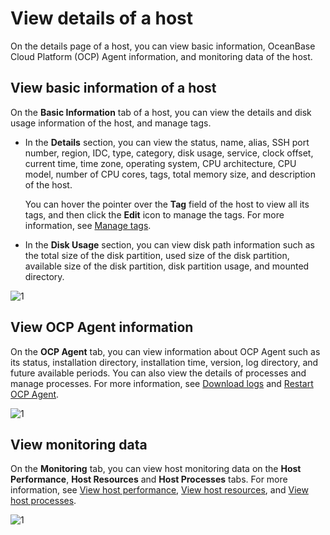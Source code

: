 # View details of a host

On the details page of a host, you can view basic information, OceanBase Cloud Platform (OCP) Agent information, and monitoring data of the host.

## View basic information of a host

On the **Basic Information** tab of a host, you can view the details and disk usage information of the host, and manage tags.

* In the **Details** section, you can view the status, name, alias, SSH port number, region, IDC, type, category, disk usage, service, clock offset, current time, time zone, operating system, CPU architecture, CPU model, number of CPU cores, tags, total memory size, and description of the host.

   You can hover the pointer over the **Tag** field of the host to view all its tags, and then click the **Edit** icon to manage the tags. For more information, see [Manage tags](../1600.system-management-features/300.manage-tags/100.tags-overview.md).

* In the **Disk Usage** section, you can view disk path information such as the total size of the disk partition, used size of the disk partition, available size of the disk partition, disk partition usage, and mounted directory.

![1](https://obbusiness-private.oss-cn-shanghai.aliyuncs.com/doc/img/ocp/430/hosts-basic-information.png)

## View OCP Agent information

On the **OCP Agent** tab, you can view information about OCP Agent such as its status, installation directory, installation time, version, log directory, and future available periods. You can also view the details of processes and manage processes. For more information, see [Download logs](../1300.log-service/200.download-log.md) and [Restart OCP Agent](400.restart-the-ocp-agent.md).

![1](https://obbusiness-private.oss-cn-shanghai.aliyuncs.com/doc/img/ocp/430/ocp-agent.png)

## View monitoring data

On the **Monitoring** tab, you can view host monitoring data on the **Host Performance**, **Host Resources** and **Host Processes** tabs. For more information, see [View host performance](../880.manage-performance-monitoring/100.performance-monitoring-overview/300.view-host-performance.md), [View host resources](../880.manage-performance-monitoring/100.performance-monitoring-overview/700.view-host-resources.md), and [View host processes](../880.manage-performance-monitoring/100.performance-monitoring-overview/750.view-host-process.md).

![1](https://obbusiness-private.oss-cn-shanghai.aliyuncs.com/doc/img/ocp/430/monitoring.png)
